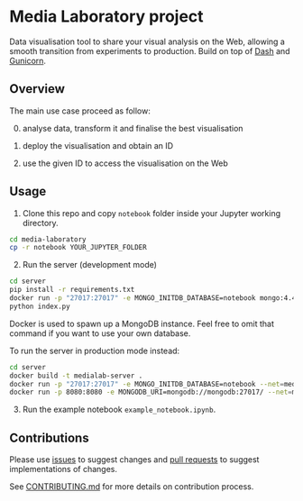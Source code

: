 # Media Laboratory project

Data visualisation tool to share your visual analysis on the Web,
allowing a smooth transition from experiments to production.
Build on top of [Dash](https://github.com/plotly/dash) and [Gunicorn](https://github.com/benoitc/gunicorn).

## Overview

The main use case proceed as follow:

0. analyse data, transform it and finalise the best visualisation

1. deploy the visualisation and obtain an ID

2. use the given ID to access the visualisation on the Web

## Usage

1. Clone this repo and copy `notebook` folder inside your Jupyter working directory.

```bash
cd media-laboratory
cp -r notebook YOUR_JUPYTER_FOLDER
```

2. Run the server (development mode)

```bash
cd server
pip install -r requirements.txt
docker run -p "27017:27017" -e MONGO_INITDB_DATABASE=notebook mongo:4.4
python index.py
```

Docker is used to spawn up a MongoDB instance. Feel free to omit that command if you want to use your own database.

To run the server in production mode instead:

```bash
cd server
docker build -t medialab-server .
docker run -p "27017:27017" -e MONGO_INITDB_DATABASE=notebook --net=medialab mongo:4.4
docker run -p 8080:8080 -e MONGODB_URI=mongodb://mongodb:27017/ --net=medialab medialab-server
```

3. Run the example notebook `example_notebook.ipynb`.

## Contributions

Please use [issues](https://github.com/News-Teller/media-laboratory/issues)
to suggest changes and [pull requests](https://github.com/News-Teller/media-laboratory/pulls)
to suggest implementations of changes.

See [CONTRIBUTING.md](CONTRIBUTING.md) for more details on contribution process.
